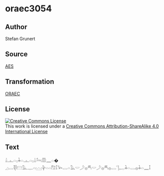 # oraec3054

## Author

Stefan Grunert

## Source

[AES](https://github.com/simondschweitzer/aes)

## Transformation

[ORAEC](https://oraec.github.io/)

## License

<a rel="license" href="http://creativecommons.org/licenses/by-sa/4.0/"><img alt="Creative Commons License" style="border-width:0" src="https://i.creativecommons.org/l/by-sa/4.0/88x31.png" /></a><br />This work is licensed under a <a rel="license" href="http://creativecommons.org/licenses/by-sa/4.0/">Creative Commons Attribution-ShareAlike 4.0 International License</a>

## Text

𓏙𓊵𓏏𓊪𓇓𓏏𓊵𓏏𓊪𓏙𓃢𓏃𓈖𓏏�<br>
𓈎𓂋𓌟𓋴𓊭𓅓𓊃𓏏𓈉𓊿𓏏𓏏𓀗𓄤𓅨𓂋𓏏𓅓𓎟𓌳𓐍𓄪𓎟𓌳𓐍𓄪𓐍𓂋𓊹𓉻𓇓𓏏𓂋𓐍𓇓𓏏𓈖𓄤<br>
